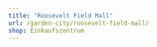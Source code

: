 ```yaml
---
title: "Roosevelt Field Mall"
url: /garden-city/roosevelt-field-mall/
shop: Einkaufszentrum
---
```

